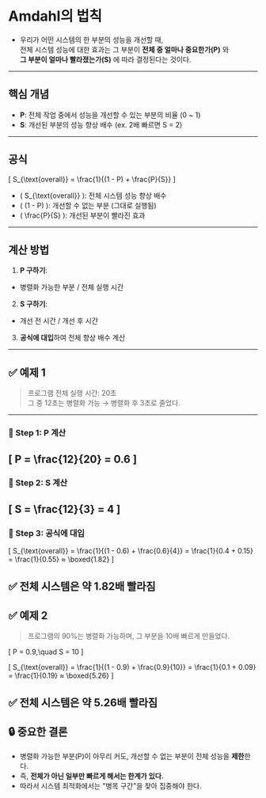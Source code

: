 # Amdahl의 법칙
- 우리가 어떤 시스템의 한 부분의 성능을 개선할 때, <br>
  전체 시스템 성능에 대한 효과는 그 부분이 **전체 중 얼마나 중요한가(P)** 와  <br>
  **그 부분이 얼마나 빨라졌는가(S)** 에 따라 결정된다는 것이다.
---

## 핵심 개념
- **P**: 전체 작업 중에서 성능을 개선할 수 있는 부분의 비율 (0 ~ 1) <br>
- **S**: 개선된 부분의 성능 향상 배수 (ex. 2배 빠르면 S = 2)  <br>
---

## 공식
\[
S_{\text{overall}} = \frac{1}{(1 - P) + \frac{P}{S}}
\]

- \( S_{\text{overall}} \): 전체 시스템 성능 향상 배수
- \( (1 - P) \): 개선할 수 없는 부분 (그대로 실행됨)
- \( \frac{P}{S} \): 개선된 부분이 빨라진 효과
---

## 계산 방법
1. **P 구하기**:  <br>
- 병렬화 가능한 부분 / 전체 실행 시간

2. **S 구하기**:  <br>
- 개선 전 시간 / 개선 후 시간

3. **공식에 대입**하여 전체 향상 배수 계산 <br>
---

## ✅ 예제 1
> 프로그램 전체 실행 시간: 20초  
> 그 중 12초는 병렬화 가능 → 병렬화 후 3초로 줄었다.
---

### 🔹 Step 1: P 계산
\[
P = \frac{12}{20} = 0.6
\]
---

### 🔹 Step 2: S 계산
\[
S = \frac{12}{3} = 4
\]
---

### 🔹 Step 3: 공식에 대입
\[
S_{\text{overall}} = \frac{1}{(1 - 0.6) + \frac{0.6}{4}} = \frac{1}{0.4 + 0.15} = \frac{1}{0.55} ≈ \boxed{1.82}
\]

✅ 전체 시스템은 약 **1.82배 빨라짐**
---

## ✅ 예제 2
> 프로그램의 90%는 병렬화 가능하며, 그 부분을 10배 빠르게 만들었다.

\[
P = 0.9,\quad S = 10
\]

\[
S_{\text{overall}} = \frac{1}{(1 - 0.9) + \frac{0.9}{10}} = \frac{1}{0.1 + 0.09} = \frac{1}{0.19} ≈ \boxed{5.26}
\]

✅ 전체 시스템은 약 **5.26배 빨라짐**
---
## 🔒 중요한 결론
- 병렬화 가능한 부분(P)이 아무리 커도, 개선할 수 없는 부분이 전체 성능을 **제한**한다.
- 즉, **전체가 아닌 일부만 빠르게 해서는 한계가 있다.**
- 따라서 시스템 최적화에서는 "병목 구간"을 찾아 집중해야 한다.